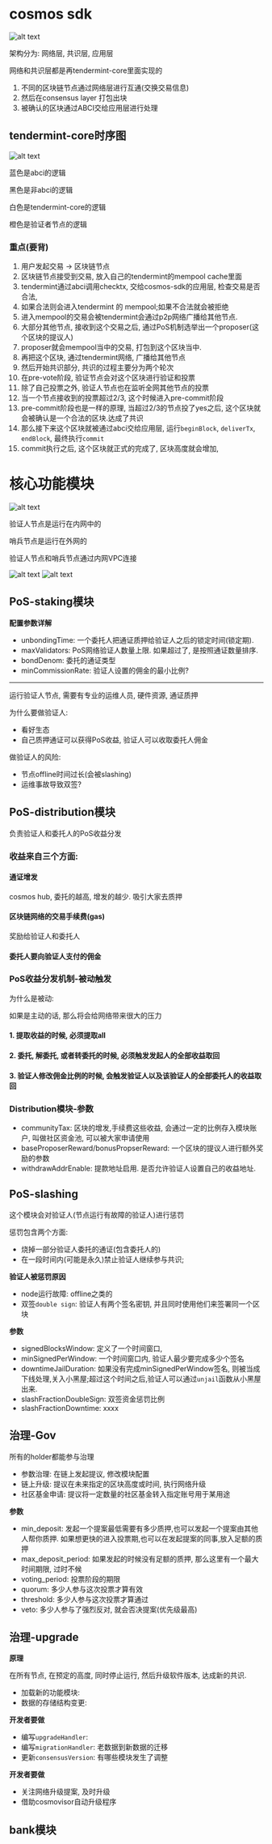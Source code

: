 # cosmos sdk

![alt text](image-8.png)

架构分为: 网络层, 共识层, 应用层

网络和共识层都是再tendermint-core里面实现的

1. 不同的区块链节点通过网络层进行互通(交换交易信息)
2. 然后在consensus layer 打包出块
3. 被确认的区块通过ABCI交给应用层进行处理

## tendermint-core时序图

![alt text](image-10.png)

蓝色是abci的逻辑

黑色是非abci的逻辑

白色是tendermint-core的逻辑

橙色是验证者节点的逻辑

### 重点(要背)

1. 用户发起交易 -> 区块链节点
2. 区块链节点接受到交易, 放入自己的tendermint的mempool cache里面
3. tendermint通过abci调用checktx, 交给cosmos-sdk的应用层, 检查交易是否合法, 
4. 如果合法则会进入tendermint 的 mempool;如果不合法就会被拒绝
5. 进入mempool的交易会被tendermint会通过p2p网络广播给其他节点.
6. 大部分其他节点, 接收到这个交易之后, 通过PoS机制选举出一个proposer(这个区块的提议人)
7. proposer就会mempool当中的交易, 打包到这个区块当中. 
8. 再把这个区块, 通过tendermint网络, 广播给其他节点
9. 然后开始共识部分, 共识的过程主要分为两个轮次
10. 在pre-vote阶段, 验证节点会对这个区块进行验证和投票
11. 除了自己投票之外, 验证人节点也在监听全网其他节点的投票
12. 当一个节点接收到的投票超过2/3, 这个时候进入pre-commit阶段
13. pre-commit阶段也是一样的原理, 当超过2/3的节点投了yes之后, 这个区块就会被确认是一个合法的区块.达成了共识
14. 那么接下来这个区块就被通过abci交给应用层, 运行`beginBlock`, `deliverTx`, `endBlock`, 最终执行`commit`
15. commit执行之后, 这个区块就正式的完成了, 区块高度就会增加, 


# 核心功能模块
![alt text](image-11.png)

验证人节点是运行在内网中的

哨兵节点是运行在外网的

验证人节点和哨兵节点通过内网VPC连接

![alt text](image-13.png)
![alt text](image-12.png)



## PoS-staking模块

**配置参数详解**
* unbondingTime: 一个委托人把通证质押给验证人之后的锁定时间(锁定期).
* maxValidators: PoS网络验证人数量上限. 如果超过了, 是按照通证数量排序. 
* bondDenom: 委托的通证类型
* minCommissionRate: 验证人设置的佣金的最小比例?

---

运行验证人节点, 需要有专业的运维人员, 硬件资源, 通证质押

为什么要做验证人:

* 看好生态
* 自己质押通证可以获得PoS收益, 验证人可以收取委托人佣金

做验证人的风险:

* 节点offline时间过长(会被slashing)
* 运维事故导致双签?

## PoS-distribution模块

负责验证人和委托人的PoS收益分发

### 收益来自三个方面:

#### 通证增发

cosmos hub, 委托的越高, 增发的越少. 吸引大家去质押

#### 区块链网络的交易手续费(gas)

奖励给验证人和委托人

#### 委托人要向验证人支付的佣金

### PoS收益分发机制-被动触发

为什么是被动:

如果是主动的话, 那么将会给网络带来很大的压力

#### 1. 提取收益的时候, 必须提取all

#### 2. 委托, 解委托, 或者转委托的时候, 必须触发发起人的全部收益取回

#### 3. 验证人修改佣金比例的时候, 会触发验证人以及该验证人的全部委托人的收益取回

### Distribution模块-参数

* communityTax: 区块的增发,手续费这些收益, 会通过一定的比例存入模块账户, 叫做社区资金池, 可以被大家申请使用
* baseProposerReward/bonusPropserReward: 一个区块的提议人进行额外奖励的参数
* withdrawAddrEnable: 提款地址启用. 是否允许验证人设置自己的收益地址. 

## PoS-slashing

这个模块会对验证人(节点运行有故障的验证人)进行惩罚

惩罚包含两个方面:

* 烧掉一部分验证人委托的通证(包含委托人的)
* 在一段时间内(可能是永久)禁止验证人继续参与共识;

**验证人被惩罚原因**

* node运行故障: offline之类的
* 双签`double sign`: 验证人有两个签名密钥, 并且同时使用他们来签署同一个区块

**参数**

* signedBlocksWindow: 定义了一个时间窗口, 
* minSignedPerWindow: 一个时间窗口内, 验证人最少要完成多少个签名
* downtimeJailDuration: 如果没有完成minSignedPerWindow签名, 则被当成下线处理,关入小黑屋;超过这个时间之后,验证人可以通过`unjail`函数从小黑屋出来. 
* slashFractionDoubleSign: 双签资金惩罚比例
* slashFractionDowntime: xxxx

## 治理-Gov

所有的holder都能参与治理

* 参数治理: 在链上发起提议, 修改模块配置
* 链上升级: 提议在未来指定的区块高度或时间, 执行网络升级
* 社区基金申请: 提议将一定数量的社区基金转入指定账号用于某用途

**参数**

* min_deposit: 发起一个提案最低需要有多少质押,也可以发起一个提案由其他人帮你质押. 如果想更快的进入投票期,也可以在发起提案的同事,放入足额的质押
* max_deposit_period: 如果发起的时候没有足额的质押, 那么这里有一个最大时间期限, 过时不候
* voting_period: 投票阶段的期限
* quorum: 多少人参与这次投票才算有效
* threshold: 多少人参与这次投票才算通过
* veto: 多少人参与了强烈反对, 就会否决提案(优先级最高)

## 治理-upgrade

**原理**

在所有节点, 在预定的高度, 同时停止运行, 然后升级软件版本, 达成新的共识. 
* 加载新的功能模块: 
* 数据的存储结构变更: 

**开发者要做**

* 编写`upgradeHandler`: 
* 编写`migrationHandler`: 老数据到新数据的迁移
* 更新`consensusVersion`: 有哪些模块发生了调整

**开发者要做**

* 关注网络升级提案, 及时升级
* 借助cosmovisor自动升级程序

## bank模块
